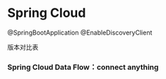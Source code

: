 # Spring Cloud
@SpringBootApplication
@EnableDiscoveryClient

版本对比表

### Spring Cloud Data Flow：connect anything
